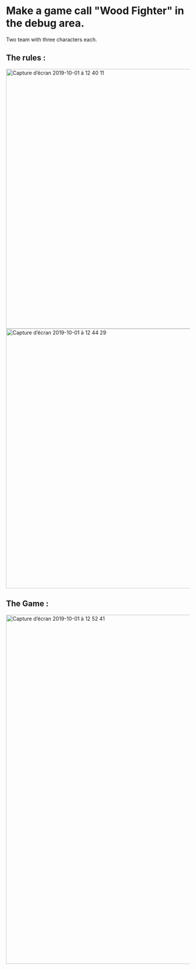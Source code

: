 # Make a game call "Wood Fighter" in the debug area.

Two team with three characters each. 

## The rules :
<img width="709" alt="Capture d’écran 2019-10-01 à 12 40 11" src="https://user-images.githubusercontent.com/39524369/65955519-9d56cb00-e448-11e9-8103-b8ae48eb89ba.png">

<img width="709" alt="Capture d’écran 2019-10-01 à 12 44 29" src="https://user-images.githubusercontent.com/39524369/65955808-3685e180-e449-11e9-86b5-f343b716cac4.png">


## The Game :
<img width="953" alt="Capture d’écran 2019-10-01 à 12 52 41" src="https://user-images.githubusercontent.com/39524369/65956312-5cf84c80-e44a-11e9-90bf-2c9a2022b29a.png">
